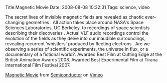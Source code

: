 Title:Magnetic Movie
Date: 2008-08-08 10:32:31
Tags: science, video

The secret lives of invisible magnetic fields are revealed as chaotic ever-
changing geometries . All action takes place around NASA's Space Sciences
Laboratories, UC Berkeley, to recordings of space scientists describing their
discoveries . Actual VLF audio recordings control the evolution of the fields
as they delve into our inaudible surroundings, revealing recurrent ‘whistlers'
produced by fleeting electrons . Are we observing a series of scientific
experiments, the universe in flux, or a documentary of a fictional world?.
Awarded Best Film at Cutting Edge at the British Animation Awards 2008.
Awarded Best Experimental Film at Tirana International Film Festival 2007.

  

  
[Magnetic Movie](http://www.vimeo.com/1166968?pg=embed&sec=1166968) from
[Semiconductor](http://www.vimeo.com/semiconductor?pg=embed&sec=1166968) on
[Vimeo](http://vimeo.com?pg=embed&sec=1166968)

